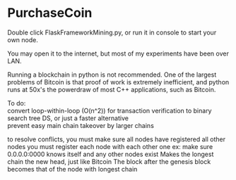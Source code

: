 # PurchaseCoin

Double click FlaskFrameworkMining.py, or run it in console to start your own node.

You may open it to the internet, but most of my experiments have been over LAN.

Running a blockchain in python is not recommended. One of the largest problems of Bitcoin is that proof of work is extremely inefficient,
  and python runs at 50x's the powerdraw of most C++ applications, such as Bitcoin.

To do:<br />
  convert loop-within-loop (O(n^2)) for transaction verification to binary search tree DS, or just a faster alternative<br />
  prevent easy main chain takeover by larger chains
  

to resolve conflicts, you must make sure all nodes have registered all other nodes
    you must register each node with each other one
    ex:
       make sure 0.0.0.0:0000 knows itself and any other nodes exist
    Makes the longest chain the new head, just like Bitcoin
        The block after the genesis block becomes that of the node with longest chain
    